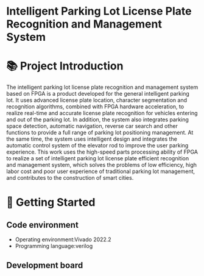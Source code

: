 <h1>Intelligent Parking Lot License Plate Recognition and Management System</h1>

# :books: Project Introduction
The intelligent parking lot license plate recognition and management system based on FPGA is a product developed for the general intelligent parking lot. It uses advanced license plate location, character segmentation and recognition algorithms, combined with FPGA hardware acceleration, to realize real-time and accurate license plate recognition for vehicles entering and out of the parking lot. In addition, the system also integrates parking space detection, automatic navigation, reverse car search and other functions to provide a full range of parking lot positioning management. At the same time, the system uses intelligent design and integrates the automatic control system of the elevator rod to improve the user parking experience. This work uses the high-speed parts processing ability of FPGA to realize a set of intelligent parking lot license plate efficient recognition and management system, which solves the problems of low efficiency, high labor cost and poor user experience of traditional parking lot management, and contributes to the construction of smart cities.

# :rocket: Getting Started

## Code environment

* Operating environment:Vivado 2022.2
* Programming language:verilog

## Development board
